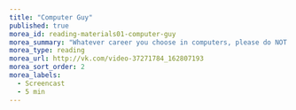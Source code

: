 ```yaml
---
title: "Computer Guy"
published: true
morea_id: reading-materials01-computer-guy
morea_summary: "Whatever career you choose in computers, please do NOT be like this guy! Treat your fellow coworkers and customers with respect!"
morea_type: reading
morea_url: http://vk.com/video-37271784_162807193
morea_sort_order: 2
morea_labels:
  - Screencast
  - 5 min
---
```


 
